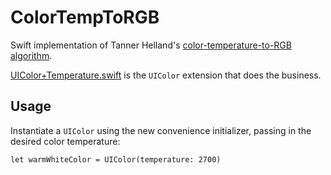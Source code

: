 # ColorTempToRGB
Swift implementation of Tanner Helland's [color-temperature-to-RGB algorithm](http://www.tannerhelland.com/4435/convert-temperature-rgb-algorithm-code).

[UIColor+Temperature.swift](https://github.com/davidf2281/ColorTempToRGB/blob/master/Sample%20Project/UIColor+Temperature.swift) is the `UIColor` extension that does the business.

## Usage
Instantiate a `UIColor` using the new convenience initializer, passing in the desired color temperature:

`let warmWhiteColor = UIColor(temperature: 2700)`
